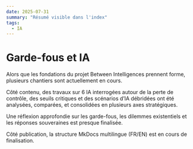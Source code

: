 ```yaml
---
date: 2025-07-31
summary: "Résumé visible dans l'index"
tags:
  - IA
---
```


# Garde-fous et IA

Alors que les fondations du projet Between Intelligences prennent forme, plusieurs chantiers sont actuellement en cours.

Côté contenu, des travaux sur 6 IA interrogées autour de la perte de contrôle, des seuils critiques et des scénarios d’IA débridées ont été analysées, comparées, et consolidées en plusieurs axes stratégiques. 

Une réflexion approfondie sur les garde-fous, les dilemmes existentiels et les réponses souveraines est presque finalisée.

Côté publication, la structure MkDocs multilingue (FR/EN) est en cours de finalisation. 

